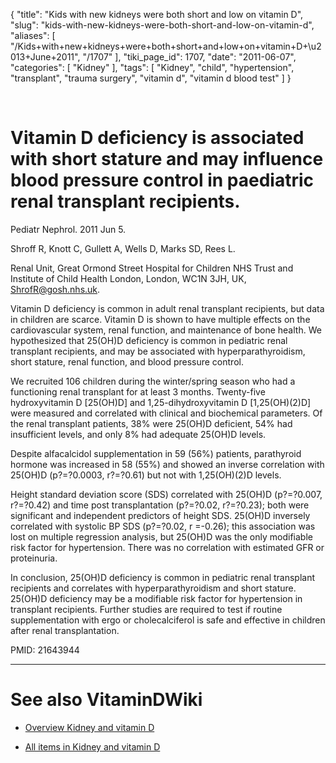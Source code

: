 {
    "title": "Kids with new kidneys were both short and low on vitamin D",
    "slug": "kids-with-new-kidneys-were-both-short-and-low-on-vitamin-d",
    "aliases": [
        "/Kids+with+new+kidneys+were+both+short+and+low+on+vitamin+D+\u2013+June+2011",
        "/1707"
    ],
    "tiki_page_id": 1707,
    "date": "2011-06-07",
    "categories": [
        "Kidney"
    ],
    "tags": [
        "Kidney",
        "child",
        "hypertension",
        "transplant",
        "trauma surgery",
        "vitamin d",
        "vitamin d blood test"
    ]
}


&nbsp;

# Vitamin D deficiency is associated with short stature and may influence blood pressure control in paediatric renal transplant recipients.

Pediatr Nephrol. 2011 Jun 5.

Shroff R, Knott C, Gullett A, Wells D, Marks SD, Rees L.

Renal Unit, Great Ormond Street Hospital for Children NHS Trust and Institute of Child Health London, London, WC1N 3JH, UK, ShrofR@gosh.nhs.uk.

Vitamin D deficiency is common in adult renal transplant recipients, but data in children are scarce. Vitamin D is shown to have multiple effects on the cardiovascular system, renal function, and maintenance of bone health. We hypothesized that 25(OH)D deficiency is common in pediatric renal transplant recipients, and may be associated with hyperparathyroidism, short stature, renal function, and blood pressure control. 

We recruited 106 children during the winter/spring season who had a functioning renal transplant for at least 3 months. Twenty-five hydroxyvitamin D <span>[25(OH)D]</span> and 1,25-dihydroxyvitamin D <span>[1,25(OH)(2)D]</span> were measured and correlated with clinical and biochemical parameters. Of the renal transplant patients, 38% were 25(OH)D deficient, 54% had insufficient levels, and only 8% had adequate 25(OH)D levels. 

Despite alfacalcidol supplementation in 59 (56%) patients, parathyroid hormone was increased in 58 (55%) and showed an inverse correlation with 25(OH)D (p?=?0.0003, r?=?0.61) but not with 1,25(OH)(2)D levels. 

Height standard deviation score (SDS) correlated with 25(OH)D (p?=?0.007, r?=?0.42) and time post transplantation (p?=?0.02, r?=?0.23); both were significant and independent predictors of height SDS. 25(OH)D inversely correlated with systolic BP SDS (p?=?0.02, r =-0.26); this association was lost on multiple regression analysis, but 25(OH)D was the only modifiable risk factor for hypertension. There was no correlation with estimated GFR or proteinuria. 

In conclusion, 25(OH)D deficiency is common in pediatric renal transplant recipients and correlates with hyperparathyroidism and short stature. 25(OH)D deficiency may be a modifiable risk factor for hypertension in transplant recipients. Further studies are required to test if routine supplementation with ergo or cholecalciferol is safe and effective in children after renal transplantation.

PMID:     21643944

- - - - - - - - - - - - - 

# See also VitaminDWiki

* [Overview Kidney and vitamin D](/posts/overview-kidney-and-vitamin-d)

* [All items in Kidney and vitamin D](https://www.VitaminDWiki.com/tiki-browse_categories.php?parentId=15&sort_mode=created_desc)